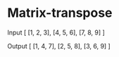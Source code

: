 # Matrix-transpose
Input
[ [1, 2, 3],
  [4, 5, 6],
  [7, 8, 9] ]

Output
[ [1, 4, 7],
  [2, 5, 8],
  [3, 6, 9] ]
